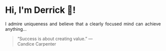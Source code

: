 # Hi, I'm Derrick 👋!
<p align="justify">I admire uniqueness and believe that a clearly focused mind can achieve anything...</p> 
<!-- #quote-start -->
<blockquote>&ldquo;Success is about creating value.&rdquo; &mdash; <footer>Candice Carpenter</footer></blockquote>
<!-- #quote-end -->
